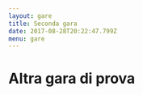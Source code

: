 ```yaml
---
layout: gare
title: Seconda gara
date: 2017-08-28T20:22:47.799Z
menu: gare
---
```

# Altra gara di prova
